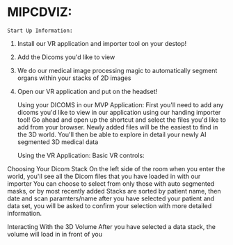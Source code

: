 # MIPCDVIZ: 

    Start Up Information:
1. Install our VR application and importer tool on your destop!
2. Add the Dicoms you'd like to view
3. We do our medical image processing magic to automatically segment organs within your stacks of 2D images
4. Open our VR application and put on the headset!

    Using your DICOMS in our MVP Application:
First you'll need to add any dicoms you'd like to view in our application using our handing importer tool!
Go ahead and open up the shortcut and select the files you'd like to add from your browser.
Newly added files will be the easiest to find in the 3D world.
You'll then be able to explore in detail your newly AI segmented 3D medical data

    Using the VR Application:
  Basic VR controls:  
    
  Choosing Your Dicom Stack
On the left side of the room when you enter the world, you'll see all the Dicom files that you have loaded in with our importer
You can choose to select from only those with auto segmented masks, or by most recently added
Stacks are sorted by patient name, then date and scan paramters/name
after you have selected your patient and data set, you will be asked to confirm your selection with more detailed information.

  Interacting With the 3D Volume
After you have selected a data stack, the volume will load in in front of you
